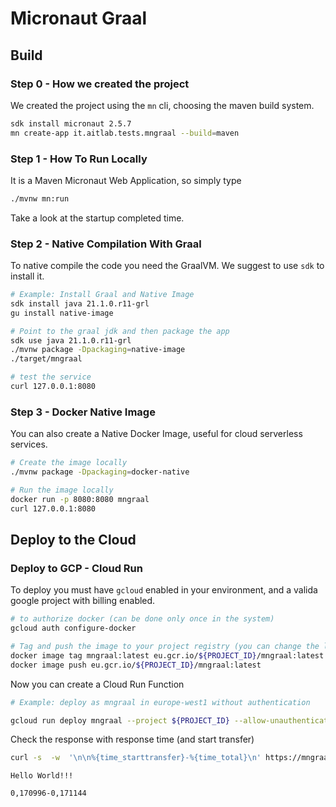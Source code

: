 # Micronaut  Graal

## Build 

### Step 0 - How we created the project
We created the project using the `mn` cli, choosing the maven build system.

```sh
sdk install micronaut 2.5.7
mn create-app it.aitlab.tests.mngraal --build=maven
```


### Step 1 - How To Run Locally

It is a Maven Micronaut Web Application, so simply type

```sh
./mvnw mn:run 
```

Take a look at the startup completed time.

### Step 2 - Native Compilation With Graal

To native compile the code you need the GraalVM. We suggest to use `sdk` to install it.

```sh
# Example: Install Graal and Native Image
sdk install java 21.1.0.r11-grl
gu install native-image
```

```sh
# Point to the graal jdk and then package the app
sdk use java 21.1.0.r11-grl
./mvnw package -Dpackaging=native-image
./target/mngraal

# test the service
curl 127.0.0.1:8080
```

### Step 3 - Docker Native Image

You can also create a Native Docker Image, useful for cloud serverless services.

```sh
# Create the image locally
./mvnw package -Dpackaging=docker-native

# Run the image locally
docker run -p 8080:8080 mngraal
curl 127.0.0.1:8080
```


## Deploy to the Cloud 

### Deploy to GCP - Cloud Run
To deploy you must have `gcloud` enabled in your environment, and a valida google project with billing enabled. 

```sh
# to authorize docker (can be done only once in the system)
gcloud auth configure-docker

# Tag and push the image to your project registry (you can change the location, we use eu for europe)
docker image tag mngraal:latest eu.gcr.io/${PROJECT_ID}/mngraal:latest
docker image push eu.gcr.io/${PROJECT_ID}/mngraal:latest
```

Now you can create a Cloud Run Function

```sh
# Example: deploy as mngraal in europe-west1 without authentication

gcloud run deploy mngraal --project ${PROJECT_ID} --allow-unauthenticated --image eu.gcr.io/${PROJECT_ID}/mngraal:latest --platform mnaged --region europe-west1
```

Check the response with response time (and start transfer)
```sh
curl -s  -w  '\n\n%{time_starttransfer}-%{time_total}\n' https://mngraal-yourendpoint-ew.a.run.app/
```
```
Hello World!!!

0,170996-0,171144
```